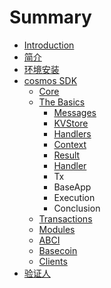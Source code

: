 # Summary

* [Introduction](README.md)
* [简介](简介/README.md)
* [环境安装](环境安装/README.md)
* [cosmos SDK](cosmos_sdk/README.md)
  * [Core](cosmos_sdk/core.md)
  * [The Basics](cosmos_sdk/the-basics.md)
    * [Messages](cosmos_sdk/the-basics/messages.md)
    * [KVStore](cosmos_sdk/the-basics/kvstore.md)
    * [Handlers](cosmos_sdk/the-basics/handlers.md)
    * [Context](cosmos_sdk/the-basics/context.md)
    * [Result](cosmos_sdk/the-basics/result.md)
    * [Handler](cosmos_sdk/the-basics/handler.md)
    * Tx
    * BaseApp
    * Execution
    * Conclusion
  * [Transactions](cosmos_sdk/transactions.md)
  * [Modules](cosmos_sdk/modules.md)
  * [ABCI](cosmos_sdk/abci.md)
  * [Basecoin](cosmos_sdk/basecoin.md)
  * [Clients](cosmos_sdk/clients.md)
* [验证人](验证人/README.md)


